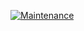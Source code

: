 [![Maintenance](https://img.shields.io/maintenance/yes/2024)](https://github.com/davidarroyo1234/InstagramUnfollowers)
